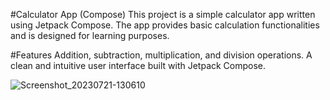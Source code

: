 #Calculator App (Compose)
This project is a simple calculator app written using Jetpack Compose. The app provides basic calculation functionalities and is designed for learning purposes.

#Features
Addition, subtraction, multiplication, and division operations.
A clean and intuitive user interface built with Jetpack Compose.

![Screenshot_20230721-130610](https://github.com/szymon123xxx/Compose_simple_calculator/assets/56151418/279dc521-316b-49f3-80ff-c3edda99361e)
